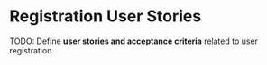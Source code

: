 # Registration User Stories

TODO: Define **user stories and acceptance criteria** related to user registration
